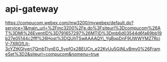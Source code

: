 # api-gateway
https://compucom.webex.com/mw3200/mywebex/default.do?service=1&main_url=%2Fmc3200%2Fe.do%3Fsiteurl%3Dcompucom%26AT%3DMI%26EventID%3D791657297%26MTID%3Dmb6d03544d6fa69bb19b27e05144c2fff%26Host%3DQUhTSwAAAAQYi_YgBxpDnF9UWWYMZ7RciV-7XRGfLjt-3cYZtKGtyerj7QmbTlynEG_5ypfOx2BEUCn_e22KvUu5GiNLvBmy0%26FrameSet%3D2&siteurl=compucom&nomenu=true
